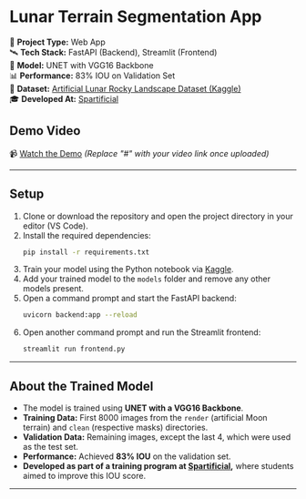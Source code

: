 # **Lunar Terrain Segmentation App**  

🚀 **Project Type:** Web App  
🛰️ **Tech Stack:** FastAPI (Backend), Streamlit (Frontend)  
🧠 **Model:** UNET with VGG16 Backbone  
📊 **Performance:** 83% IOU on Validation Set  
📂 **Dataset:** [Artificial Lunar Rocky Landscape Dataset (Kaggle)](https://www.kaggle.com/datasets/romainpessia/artificial-lunar-rocky-landscape-dataset)  
🎓 **Developed At:** [Spartificial](https://spartificial.com/)  

## **Demo Video**  
📹 [Watch the Demo](#) *(Replace "#" with your video link once uploaded)*  

---

## **Setup**  
1. Clone or download the repository and open the project directory in your editor (VS Code).  
2. Install the required dependencies:  
   ```bash
   pip install -r requirements.txt
   ```  
3. Train your model using the Python notebook via [Kaggle](https://www.kaggle.com/datasets/romainpessia/artificial-lunar-rocky-landscape-dataset).  
4. Add your trained model to the `models` folder and remove any other models present.  
5. Open a command prompt and start the FastAPI backend:  
   ```bash
   uvicorn backend:app --reload
   ```  
6. Open another command prompt and run the Streamlit frontend:  
   ```bash
   streamlit run frontend.py
   ```  

---

## **About the Trained Model**  
- The model is trained using **UNET with a VGG16 Backbone**.  
- **Training Data:** First 8000 images from the `render` (artificial Moon terrain) and `clean` (respective masks) directories.  
- **Validation Data:** Remaining images, except the last 4, which were used as the test set.  
- **Performance:** Achieved **83% IOU** on the validation set.  
- **Developed as part of a training program at [Spartificial](https://spartificial.com/),** where students aimed to improve this IOU score.  

---
